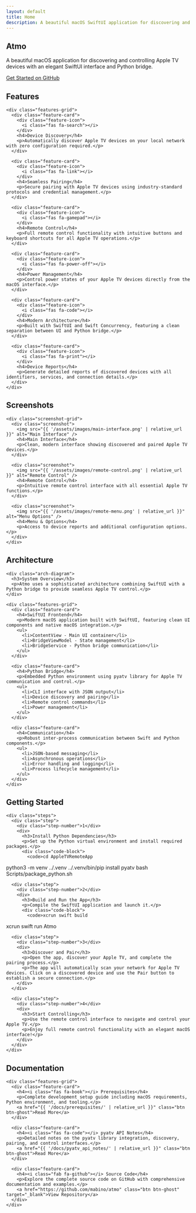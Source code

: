 ```yaml
---
layout: default
title: Home
description: A beautiful macOS SwiftUI application for discovering and controlling Apple TV devices
---
```


<section class="hero">
  <div class="container">
    <h1>Atmo</h1>
    <p>A beautiful macOS application for discovering and controlling Apple TV devices with an elegant SwiftUI interface and Python bridge.</p>
    <a href="https://github.com/mabino/atmo" class="btn" target="_blank">
      <i class="fab fa-github"></i>
      Get Started on GitHub
    </a>
  </div>
</section>

<section id="features" class="section">
  <div class="container">
    <h2>Features</h2>

    <div class="features-grid">
      <div class="feature-card">
        <div class="feature-icon">
          <i class="fas fa-search"></i>
        </div>
        <h4>Device Discovery</h4>
        <p>Automatically discover Apple TV devices on your local network with zero configuration required.</p>
      </div>

      <div class="feature-card">
        <div class="feature-icon">
          <i class="fas fa-link"></i>
        </div>
        <h4>Seamless Pairing</h4>
        <p>Secure pairing with Apple TV devices using industry-standard protocols and credential management.</p>
      </div>

      <div class="feature-card">
        <div class="feature-icon">
          <i class="fas fa-gamepad"></i>
        </div>
        <h4>Remote Control</h4>
        <p>Full remote control functionality with intuitive buttons and keyboard shortcuts for all Apple TV operations.</p>
      </div>

      <div class="feature-card">
        <div class="feature-icon">
          <i class="fas fa-power-off"></i>
        </div>
        <h4>Power Management</h4>
        <p>Control power states of your Apple TV devices directly from the macOS interface.</p>
      </div>

      <div class="feature-card">
        <div class="feature-icon">
          <i class="fas fa-code"></i>
        </div>
        <h4>Modern Architecture</h4>
        <p>Built with SwiftUI and Swift Concurrency, featuring a clean separation between UI and Python bridge.</p>
      </div>

      <div class="feature-card">
        <div class="feature-icon">
          <i class="fas fa-print"></i>
        </div>
        <h4>Device Reports</h4>
        <p>Generate detailed reports of discovered devices with all identifiers, services, and connection details.</p>
      </div>
    </div>
  </div>
</section>

<section class="section screenshots">
  <div class="container">
    <h2>Screenshots</h2>

    <div class="screenshot-grid">
      <div class="screenshot">
        <img src="{{ '/assets/images/main-interface.png' | relative_url }}" alt="Main Interface" />
        <h4>Main Interface</h4>
        <p>Clean, modern interface showing discovered and paired Apple TV devices.</p>
      </div>

      <div class="screenshot">
        <img src="{{ '/assets/images/remote-control.png' | relative_url }}" alt="Remote Control" />
        <h4>Remote Control</h4>
        <p>Intuitive remote control interface with all essential Apple TV functions.</p>
      </div>

      <div class="screenshot">
        <img src="{{ '/assets/images/remote-menu.png' | relative_url }}" alt="Menu Options" />
        <h4>Menu & Options</h4>
        <p>Access to device reports and additional configuration options.</p>
      </div>
    </div>
  </div>
</section>

<section id="architecture" class="section architecture">
  <div class="container">
    <h2>Architecture</h2>

    <div class="arch-diagram">
      <h3>System Overview</h3>
      <p>Atmo uses a sophisticated architecture combining SwiftUI with a Python bridge to provide seamless Apple TV control.</p>
    </div>

    <div class="features-grid">
      <div class="feature-card">
        <h4>SwiftUI Frontend</h4>
        <p>Modern macOS application built with SwiftUI, featuring clean UI components and native macOS integration.</p>
        <ul>
          <li>ContentView - Main UI container</li>
          <li>BridgeViewModel - State management</li>
          <li>BridgeService - Python bridge communication</li>
        </ul>
      </div>

      <div class="feature-card">
        <h4>Python Bridge</h4>
        <p>Embedded Python environment using pyatv library for Apple TV communication and control.</p>
        <ul>
          <li>CLI interface with JSON output</li>
          <li>Device discovery and pairing</li>
          <li>Remote control commands</li>
          <li>Power management</li>
        </ul>
      </div>

      <div class="feature-card">
        <h4>Communication</h4>
        <p>Robust inter-process communication between Swift and Python components.</p>
        <ul>
          <li>JSON-based messaging</li>
          <li>Asynchronous operations</li>
          <li>Error handling and logging</li>
          <li>Process lifecycle management</li>
        </ul>
      </div>
    </div>
  </div>
</section>

<section id="getting-started" class="section getting-started">
  <div class="container">
    <h2>Getting Started</h2>

    <div class="steps">
      <div class="step">
        <div class="step-number">1</div>
        <div>
          <h3>Install Python Dependencies</h3>
          <p>Set up the Python virtual environment and install required packages.</p>
          <div class="code-block">
            <code>cd AppleTVRemoteApp
python3 -m venv ../.venv
../.venv/bin/pip install pyatv
bash Scripts/package_python.sh</code>
          </div>
        </div>
      </div>

      <div class="step">
        <div class="step-number">2</div>
        <div>
          <h3>Build and Run the App</h3>
          <p>Compile the SwiftUI application and launch it.</p>
          <div class="code-block">
            <code>xcrun swift build
xcrun swift run Atmo</code>
          </div>
        </div>
      </div>

      <div class="step">
        <div class="step-number">3</div>
        <div>
          <h3>Discover and Pair</h3>
          <p>Open the app, discover your Apple TV, and complete the pairing process.</p>
          <p>The app will automatically scan your network for Apple TV devices. Click on a discovered device and use the Pair button to establish a secure connection.</p>
        </div>
      </div>

      <div class="step">
        <div class="step-number">4</div>
        <div>
          <h3>Start Controlling</h3>
          <p>Use the remote control interface to navigate and control your Apple TV.</p>
          <p>Enjoy full remote control functionality with an elegant macOS interface!</p>
        </div>
      </div>
    </div>
  </div>
</section>

<section id="docs" class="section">
  <div class="container">
    <h2>Documentation</h2>

    <div class="features-grid">
      <div class="feature-card">
        <h4><i class="fas fa-book"></i> Prerequisites</h4>
        <p>Complete development setup guide including macOS requirements, Python environment, and tooling.</p>
        <a href="{{ '/docs/prerequisites/' | relative_url }}" class="btn btn-ghost">Read More</a>
      </div>

      <div class="feature-card">
        <h4><i class="fas fa-code"></i> pyatv API Notes</h4>
        <p>Detailed notes on the pyatv library integration, discovery, pairing, and control interfaces.</p>
        <a href="{{ '/docs/pyatv_api_notes/' | relative_url }}" class="btn btn-ghost">Read More</a>
      </div>

      <div class="feature-card">
        <h4><i class="fab fa-github"></i> Source Code</h4>
        <p>Explore the complete source code on GitHub with comprehensive documentation and examples.</p>
        <a href="https://github.com/mabino/atmo" class="btn btn-ghost" target="_blank">View Repository</a>
      </div>
    </div>
  </div>
</section>